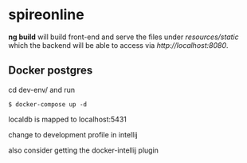 # spireonline 

**ng build** will build front-end and serve the files under _resources/static_ 
which the backend will be able to access via _http://localhost:8080_.

## Docker postgres
cd dev-env/ and run

`$ docker-compose up -d`

localdb is mapped to localhost:5431

change to development profile in intellij

also consider getting the docker-intellij plugin

